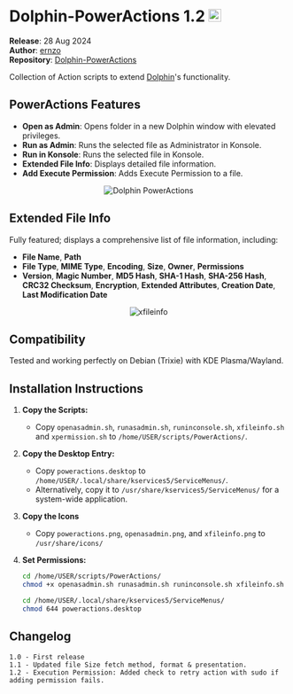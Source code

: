 # Dolphin-PowerActions 1.2 <img src="https://i.imgur.com/Wg1A3Xp.png" alt="Dolphin PowerActions" width="23" height="23">

**Release**: 28 Aug 2024  
**Author**: [ernzo](https://github.com/ernzo)  
**Repository**: [Dolphin-PowerActions](https://github.com/ernzo/Dolphin-PowerActions)

Collection of Action scripts to extend [Dolphin](https://github.com/KDE/dolphin)'s functionality.

## PowerActions Features

- **Open as Admin**: Opens folder in a new Dolphin window with elevated privileges.
- **Run as Admin**: Runs the selected file as Administrator in Konsole.
- **Run in Konsole**: Runs the selected file in Konsole.
- **Extended File Info**: Displays detailed file information.
- **Add Execute Permission**: Adds Execute Permission to a file.

<p align="center">
  <img src="https://i.imgur.com/lLXSffR.png" alt="Dolphin PowerActions">
</p>

## Extended File Info

Fully featured; displays a comprehensive list of file information, including:

- **File Name**, **Path**
- **File Type**, **MIME Type**, **Encoding**, **Size**, **Owner**, **Permissions**
- **Version**, **Magic Number**, **MD5 Hash**, **SHA-1 Hash**, **SHA-256 Hash**, **CRC32 Checksum**, **Encryption**, **Extended Attributes**, **Creation Date**, **Last Modification Date**

<p align="center">
  <img src="https://i.imgur.com/2gt1GaP.png" alt="xfileinfo">
</p>

## Compatibility

Tested and working perfectly on Debian (Trixie) with KDE Plasma/Wayland.

## Installation Instructions

1. **Copy the Scripts:**
   - Copy `openasadmin.sh`, `runasadmin.sh`, `runinconsole.sh`, `xfileinfo.sh` and `xpermission.sh` to `/home/USER/scripts/PowerActions/`.

2. **Copy the Desktop Entry:**
   - Copy `poweractions.desktop` to `/home/USER/.local/share/kservices5/ServiceMenus/`.
   - Alternatively, copy it to `/usr/share/kservices5/ServiceMenus/` for a system-wide application.

3. **Copy the Icons**
   - Copy `poweractions.png`, `openasadmin.png`, and `xfileinfo.png` to `/usr/share/icons/`

3. **Set Permissions:**
   ```bash
   cd /home/USER/scripts/PowerActions/
   chmod +x openasadmin.sh runasadmin.sh runinconsole.sh xfileinfo.sh xpermission.sh

   cd /home/USER/.local/share/kservices5/ServiceMenus/
   chmod 644 poweractions.desktop

Changelog
-----------
	1.0 - First release
 	1.1 - Updated file Size fetch method, format & presentation.
  	1.2 - Execution Permission: Added check to retry action with sudo if adding permission fails.
